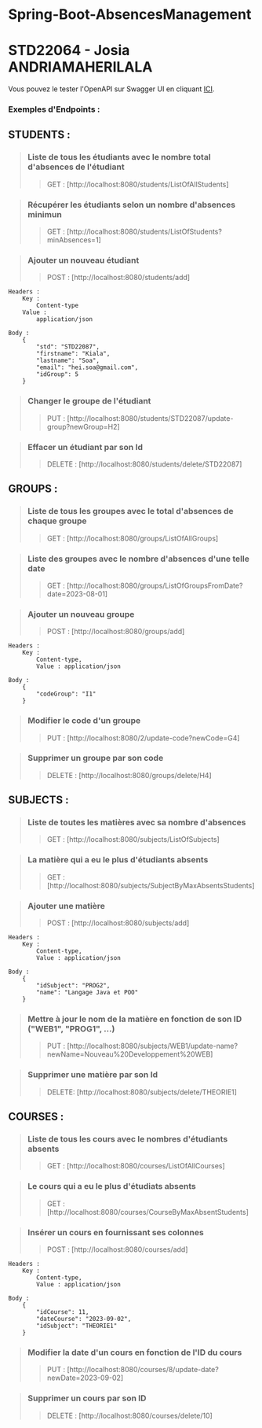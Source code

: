 # Spring-Boot-AbsencesManagement
# STD22064 - Josia ANDRIAMAHERILALA

Vous pouvez le tester l'OpenAPI sur Swagger UI en cliquant [ICI](https://petstore.swagger.io/?url=https://raw.githubusercontent.com/josiaJj/Spring-Boot-AbsencesManagement/main/openAPI-AbsencesManagement.yaml).

### Exemples d'Endpoints :

## STUDENTS : 

> ### Liste de tous les étudiants avec le nombre total d'absences de l'étudiant
>> GET : [http://localhost:8080/students/ListOfAllStudents]

> ### Récupérer les étudiants selon un nombre d'absences minimun
>> GET : [http://localhost:8080/students/ListOfStudents?minAbsences=1]

> ### Ajouter un nouveau étudiant
>> POST : [http://localhost:8080/students/add]

    Headers : 
        Key : 
            Content-type
        Value : 
            application/json

    Body : 
        {
            "std": "STD22087",
            "firstname": "Kiala",
            "lastname": "Soa",
            "email": "hei.soa@gmail.com",
            "idGroup": 5
        }

> ### Changer le groupe de l'étudiant
>> PUT : 
[http://localhost:8080/students/STD22087/update-group?newGroup=H2]

> ### Effacer un étudiant par son Id
>> DELETE :
[http://localhost:8080/students/delete/STD22087]


## GROUPS : 

> ### Liste de tous les groupes avec le total d'absences de chaque groupe
>> GET : 
    [http://localhost:8080/groups/ListOfAllGroups]

> ### Liste des groupes avec le nombre d'absences d'une telle date
>> GET :
    [http://localhost:8080/groups/ListOfGroupsFromDate?date=2023-08-01]

> ### Ajouter un nouveau groupe
>> POST : 
    [http://localhost:8080/groups/add]

    Headers : 
        Key : 
            Content-type, 
            Value : application/json

    Body : 
        {
            "codeGroup": "I1"
        }

> ### Modifier le code d'un groupe
>> PUT : 
    [http://localhost:8080/2/update-code?newCode=G4]

> ### Supprimer un groupe par son code
>> DELETE :
    [http://localhost:8080/groups/delete/H4]


## SUBJECTS : 
> ### Liste de toutes les matières avec sa nombre d'absences
>> GET : 
    [http://localhost:8080/subjects/ListOfSubjects]

> ### La matière qui a eu le plus d'étudiants absents
>> GET :
    [http://localhost:8080/subjects/SubjectByMaxAbsentsStudents]

> ### Ajouter une matière 
>> POST : 
    [http://localhost:8080/subjects/add] 
    
    Headers : 
        Key : 
            Content-type, 
            Value : application/json

    Body : 
        {
            "idSubject": "PROG2",
            "name": "Langage Java et POO" 
        }

> ### Mettre à jour le nom de la matière en fonction de son ID ("WEB1", "PROG1", ...)
>> PUT :
    [http://localhost:8080/subjects/WEB1/update-name?newName=Nouveau%20Developpement%20WEB]

> ### Supprimer une matière par son Id
>> DELETE:
    [http://localhost:8080/subjects/delete/THEORIE1]

## COURSES : 

> ### Liste de tous les cours avec le nombres d'étudiants absents
>> GET : 
    [http://localhost:8080/courses/ListOfAllCourses]

> ### Le cours qui a eu le plus d'étudiats absents
>> GET :
    [http://localhost:8080/courses/CourseByMaxAbsentStudents]

> ### Insérer un cours en fournissant ses colonnes
>>POST : 
    [http://localhost:8080/courses/add]

    Headers : 
        Key : 
            Content-type, 
            Value : application/json

    Body : 
        {
            "idCourse": 11,
            "dateCourse": "2023-09-02",
            "idSubject": "THEORIE1"
        }

> ### Modifier la date d'un cours en fonction de l'ID du cours
>> PUT :
    [http://localhost:8080/courses/8/update-date?newDate=2023-09-02]

> ### Supprimer un cours par son ID 
>> DELETE : 
    [http://localhost:8080/courses/delete/10]

